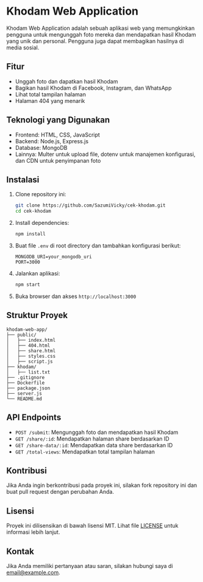 # Khodam Web Application

Khodam Web Application adalah sebuah aplikasi web yang memungkinkan pengguna untuk mengunggah foto mereka dan mendapatkan hasil Khodam yang unik dan personal. Pengguna juga dapat membagikan hasilnya di media sosial.

## Fitur

- Unggah foto dan dapatkan hasil Khodam
- Bagikan hasil Khodam di Facebook, Instagram, dan WhatsApp
- Lihat total tampilan halaman
- Halaman 404 yang menarik

## Teknologi yang Digunakan

- Frontend: HTML, CSS, JavaScript
- Backend: Node.js, Express.js
- Database: MongoDB
- Lainnya: Multer untuk upload file, dotenv untuk manajemen konfigurasi, dan CDN untuk penyimpanan foto

## Instalasi

1. Clone repository ini:
    ```bash
    git clone https://github.com/SazumiVicky/cek-khodam.git
    cd cek-khodam
    ```

2. Install dependencies:
    ```bash
    npm install
    ```

3. Buat file `.env` di root directory dan tambahkan konfigurasi berikut:
    ```env
    MONGODB_URI=your_mongodb_uri
    PORT=3000
    ```

4. Jalankan aplikasi:
    ```bash
    npm start
    ```

5. Buka browser dan akses `http://localhost:3000`

## Struktur Proyek

```
khodam-web-app/
├── public/
│   ├── index.html
│   ├── 404.html
│   ├── share.html
│   ├── styles.css
│   ├── script.js
├── khodam/
│   ├── list.txt
├── .gitignore
├── Dockerfile
├── package.json
├── server.js
└── README.md
```

## API Endpoints

- `POST /submit`: Mengunggah foto dan mendapatkan hasil Khodam
- `GET /share/:id`: Mendapatkan halaman share berdasarkan ID
- `GET /share-data/:id`: Mendapatkan data share berdasarkan ID
- `GET /total-views`: Mendapatkan total tampilan halaman

## Kontribusi

Jika Anda ingin berkontribusi pada proyek ini, silakan fork repository ini dan buat pull request dengan perubahan Anda.

## Lisensi

Proyek ini dilisensikan di bawah lisensi MIT. Lihat file [LICENSE](LICENSE) untuk informasi lebih lanjut.

## Kontak

Jika Anda memiliki pertanyaan atau saran, silakan hubungi saya di [email@example.com](mailto:root@sazumi.moe).
